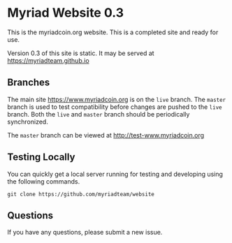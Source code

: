 # Myriad Website 0.3

This is the myriadcoin.org website. This is a completed site and ready for use.

Version 0.3 of this site is static. It may be served at https://myriadteam.github.io

## Branches

The main site https://www.myriadcoin.org is on the `live` branch. The `master` branch is used to test compatibility before changes are pushed to the `live` branch. Both the `live` and `master` branch should be periodically synchronized.

The `master` branch can be viewed at http://test-www.myriadcoin.org

## Testing Locally

You can quickly get a local server running for testing and developing using the following commands.

```
git clone https://github.com/myriadteam/website
```

## Questions

If you have any questions, please submit a new issue.
